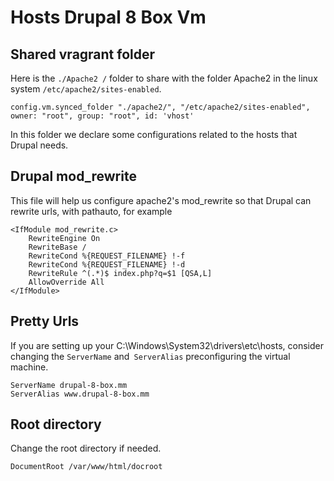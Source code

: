 # Hosts Drupal 8 Box Vm

## Shared vragrant folder

Here is the `./Apache2 /` folder to share with the folder Apache2 in the linux system `/etc/apache2/sites-enabled`.

```vagrantfile
config.vm.synced_folder "./apache2/", "/etc/apache2/sites-enabled", owner: "root", group: "root", id: 'vhost'
```

In this folder we declare some configurations related to the hosts that Drupal needs.

## Drupal mod_rewrite
This file will help us configure apache2's mod_rewrite so that Drupal can rewrite urls, with pathauto, for example

```
<IfModule mod_rewrite.c>
    RewriteEngine On
    RewriteBase /
    RewriteCond %{REQUEST_FILENAME} !-f
    RewriteCond %{REQUEST_FILENAME} !-d
    RewriteRule ^(.*)$ index.php?q=$1 [QSA,L]
    AllowOverride All
</IfModule>
```

## Pretty Urls

If you are setting up your C:\Windows\System32\drivers\etc\hosts, consider changing the `ServerName` and` ServerAlias` preconfiguring the virtual machine.

```
ServerName drupal-8-box.mm
ServerAlias www.drupal-8-box.mm
```

## Root directory

Change the root directory if needed.
```
DocumentRoot /var/www/html/docroot
```